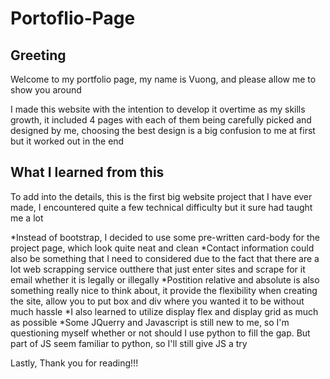 # Portoflio-Page

## Greeting

Welcome to my portfolio page, my name is Vuong, and please allow me to show you around

I made this website with the intention to develop it overtime as my skills growth, it included 4 pages with each of them being carefully picked and designed by me, choosing the best design is a big confusion to me at first but it worked out in the end

## What I learned from this

To add into the details, this is the first big website project that I have ever made, I encountered quite a few technical difficulty but it sure had taught me a lot

  *Instead of bootstrap, I decided to use some pre-written card-body for the project page, which look quite neat and clean
  *Contact information could also be something that I need to considered due to the fact that there are a lot web scrapping service outthere that just enter sites and scrape for it email whether it is legally or illegally
  *Postition relative and absolute is also something really nice to think about, it provide the flexibility when creating the site, allow you to put box and div where you wanted it to be without much hassle
  *I also learned to utilize display flex and display grid as much as possible
  *Some JQuerry and Javascript is still new to me, so I'm questioning myself whether or not should I use python to fill the gap. But part of JS seem familiar to python, so I'll still give JS a try
 
 Lastly, Thank you for reading!!!

